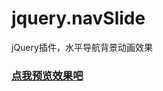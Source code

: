 # jquery.navSlide
jQuery插件，水平导航背景动画效果

### [点我预览效果吧](https://wanghairong-i.github.io/jquery.navSlide/)
